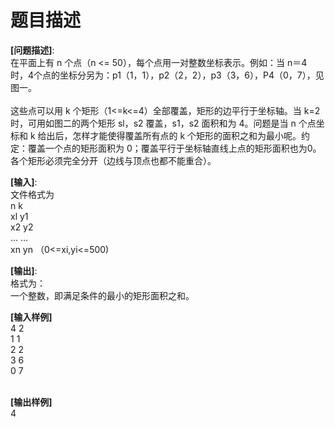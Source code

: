 # 题目描述


<p>
<b>[问题描述]</b>:<br/>
在平面上有 n 个点（n &lt;=        50），每个点用一对整数坐标表示。例如：当 n＝4        时，4个点的坐标分另为：p1（1，1），p2（2，2），p3（3，6），P4（0，7），见图一。<br/>
<img src="/upload/image/20120925/20120925163821_17944.gif" alt=""/><br/>
<br/>
这些点可以用 k        个矩形（1&lt;=k&lt;=4）全部覆盖，矩形的边平行于坐标轴。当 k=2 时，可用如图二的两个矩形 sl，s2 覆盖，s1，s2 面积和为        4。问题是当 n 个点坐标和 k 给出后，怎样才能使得覆盖所有点的 k 个矩形的面积之和为最小呢。约定：覆盖一个点的矩形面积为        0；覆盖平行于坐标轴直线上点的矩形面积也为0。各个矩形必须完全分开（边线与顶点也都不能重合）。
</p>
<p>
<b>[输入]</b>:<br/>
文件格式为<br/>
n k<br/>
xl y1<br/>
x2        y2<br/>
... ...<br/>
xn yn （0&lt;=xi,yi&lt;=500)
</p>
<p>
<b>[输出]</b>:<br/>
格式为：<br/>
一个整数，即满足条件的最小的矩形面积之和。
</p>
<p>
<b>[输入样例]</b><br/>
4 2<br/>
1 1<br/>
2 2<br/>
3 6<br/>
0        7
</p>
<p>
<br/>
<b>[输出样例]</b><br/>
4
</p>
